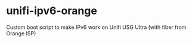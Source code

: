 # unifi-ipv6-orange
Custom boot script to make IPv6 work on Unifi USG Ultra (with fiber from Orange ISP)

